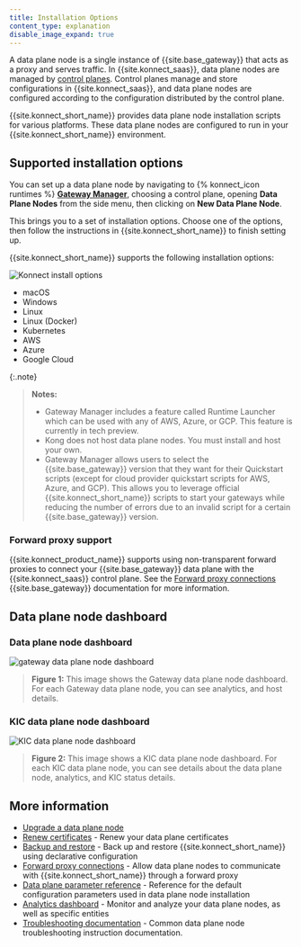 ```yaml
---
title: Installation Options
content_type: explanation
disable_image_expand: true
---
```


A data plane node is a single instance of {{site.base_gateway}} that acts as a proxy and serves traffic.
In {{site.konnect_saas}}, data plane nodes are managed by [control planes](/konnect/gateway-manager/control-plane-groups/). Control planes manage and store configurations in {{site.konnect_saas}}, and data plane nodes are configured according to the configuration distributed by the control plane.

{{site.konnect_short_name}} provides data plane node installation scripts for various platforms. 
These data plane nodes are configured to run in your {{site.konnect_short_name}} environment.

## Supported installation options

You can set up a data plane node by navigating to {% konnect_icon runtimes %} [**Gateway Manager**](https://cloud.konghq.com/gateway-manager), choosing a control plane, opening **Data Plane Nodes** from the side menu, then clicking on **New Data Plane Node**.

This brings you to a set of installation options. Choose one of the options, then follow the instructions in {{site.konnect_short_name}} to finish setting up.

{{site.konnect_short_name}} supports the following installation options:

![Konnect install options](https://github.com/Kong/docs.konghq.com/assets/8153796/fa7fccda-cc4f-47a6-bdc3-491d053b3cc5)

* macOS
* Windows
* Linux
* Linux (Docker)
* Kubernetes
* AWS
* Azure
* Google Cloud

{:.note}
> **Notes:** 
> * Gateway Manager includes a feature called Runtime Launcher which can be used with any of AWS, Azure, or GCP. This feature is currently in tech preview.
> * Kong does not host data plane nodes. You must install and host your own.
> * Gateway Manager allows users to select the {{site.base_gateway}} version that they want for their Quickstart scripts (except for cloud provider quickstart scripts for AWS, Azure, and GCP). This allows you to leverage official {{site.konnect_short_name}} scripts to start your gateways while reducing the number of errors due to an invalid script for a certain {{site.base_gateway}} version.

### Forward proxy support

{{site.konnect_product_name}} supports using non-transparent forward proxies to connect your {{site.base_gateway}} data plane with the {{site.konnect_saas}} control plane. See the [Forward proxy connections](/gateway/latest/production/networking/cp-dp-proxy/) {{site.base_gateway}} documentation for more information.

## Data plane node dashboard
### Data plane node dashboard
![gateway data plane node dashboard](/assets/images/docs/konnect/konnect-runtime-instance-gateway.png)
> **Figure 1:** This image shows the Gateway data plane node dashboard. For each Gateway data plane node, you can see analytics, and host details.

### KIC data plane node dashboard
![KIC data plane node dashboard](/assets/images/docs/konnect/konnect-runtime-instance-kic.png)
> **Figure 2:** This image shows a KIC data plane node dashboard. For each KIC data plane node, you can see details about the data plane node, analytics, and KIC status details.

## More information

- [Upgrade a data plane node](/konnect/gateway-manager/data-plane-nodes/upgrade/)
- [Renew certificates](/konnect/gateway-manager/data-plane-nodes/renew-certificates/) - Renew your data plane certificates
- [Backup and restore](/konnect/gateway-manager/backup-restore/) - Back up and restore {{site.konnect_short_name}} using declarative configuration
- [Forward proxy connections](/gateway/latest/production/networking/cp-dp-proxy/) - Allow data plane nodes to communicate with {{site.konnect_short_name}} through a forward proxy
- [Data plane parameter reference](/konnect/gateway-manager/data-plane-nodes/parameter-reference/) - Reference for the default configuration parameters used in data plane node installation
- [Analytics dashboard](/konnect/analytics/) - Monitor and analyze your data plane nodes, as well as specific entities
- [Troubleshooting documentation](/konnect/gateway-manager/troubleshoot/) - Common data plane node troubleshooting instruction documentation.
